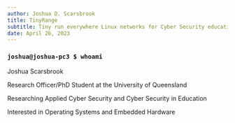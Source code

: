 ```yaml
---
author: Joshua D. Scarsbrook
title: TinyRange
subtitle: Tiny run everywhere Linux networks for Cyber Security education.
date: April 26, 2023
---
```


### `joshua@joshua-pc3 $ whoami`

Joshua Scarsbrook

Research Officer/PhD Student at the University of Queensland

Researching Applied Cyber Security and Cyber Security in Education

Interested in Operating Systems and Embedded Hardware
